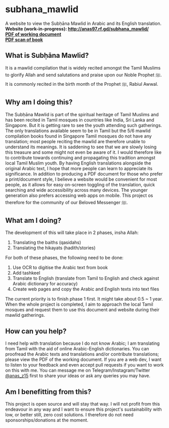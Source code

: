 # subhana_mawlid
A website to view the Subḥāna Mawlid in Arabic and its English translation.<br>
<b>Website (work-in-progress): http://anas97.rf.gd/subhana_mawlid/ <br>
<a href="https://drive.google.com/uc?id=1JsS2GH13-_pq26M8Sop8c2VqNmwVERrX">PDF of working document</a> <br>
<a href="https://app.box.com/s/nnjovszvg237immb5zbtqtnqa77awxtm">PDF scan of book</a></b>

## What is Subḥāna Mawlid?
It is a mawlid compilation that is widely recited amongst the Tamil Muslims to glorify Allah and send salutations and praise upon our Noble Prophet ﷺ. It is commonly recited in the birth month of the Prophet ﷺ, Rabiul Awwal.

## Why am I doing this?
The Subḥāna Mawlid is part of the spiritual heritage of Tamil Muslims and has been recited in Tamil mosques in countries like India, Sri Lanka and Singapore. But it is getting rare to see the youth attending such gatherings. The only translations available seem to be in Tamil but the 5/6 mawlid compilation books found in Singapore Tamil mosques do not have any translation; most people reciting the mawlid are therefore unable to understand its meanings. It is saddening to see that we are slowly losing this treasure and some might not even be aware of it. I would therefore like to contribute towards continuing and propagating this tradition amongst local Tamil Muslim youth. By having English translations alongside the original Arabic text, I hope that more people can learn to appreciate its significance. In addition to producing a PDF document for those who prefer a print/document style, I believe a website would be convenient for most people, as it allows for easy on-screen toggling of the translation, quick searching and wide accessibility across many devices. The younger generation also prefers accessing web apps on mobile. This project os therefore for the community of our Beloved Messenger ﷺ.

## What am I doing?
The development of this will take place in 2 phases, insha Allah:
1) Translating the baiths (qasidahs)
2) Translating the hikayats (hadith/stories)

For both of these phases, the following need to be done:
1) Use OCR to digitise the Arabic text from book
2) Add tashkeel
3) Translate to English (translate from Tamil to English and check against Arabic dictionary for accuracy)
4) Create web pages and copy the Arabic and English texts into text files

The current priority is to finish phase 1 first. It might take about 0.5 ~ 1 year. When the whole project is completed, I aim to approach the local Tamil mosques and request them to use this document and website during their mawlid gatherings.

## How can you help?
I need help with translation because I do not know Arabic; I am translating from Tamil with the aid of online Arabic-English dictionaries. You can proofread the Arabic texts and translations and/or contribute translations; please view the PDF of the working document. If you are a web dev, I want to listen to your feedback and even accept pull requests if you want to work on this with me. You can message me on Telegram/Instagram/Twitter <a href="https://t.me/anas_z15">@anas_z15</a> first to share your ideas or ask any queries you may have.

## Am I benefitting from this?
This project is open source and will stay that way. I will not profit from this endeavour in any way and I want to ensure this project's sustainability with low, or better still, zero cost solutions. I therefore do not need sponsorships/donations at the moment.
